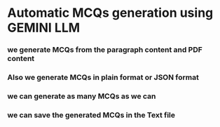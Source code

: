 # Automatic MCQs generation using GEMINI LLM
### we generate MCQs from the paragraph content and PDF content
### Also we generate MCQs in plain format or JSON format
### we can generate as many MCQs as we can
### we can save the generated MCQs in the Text file
